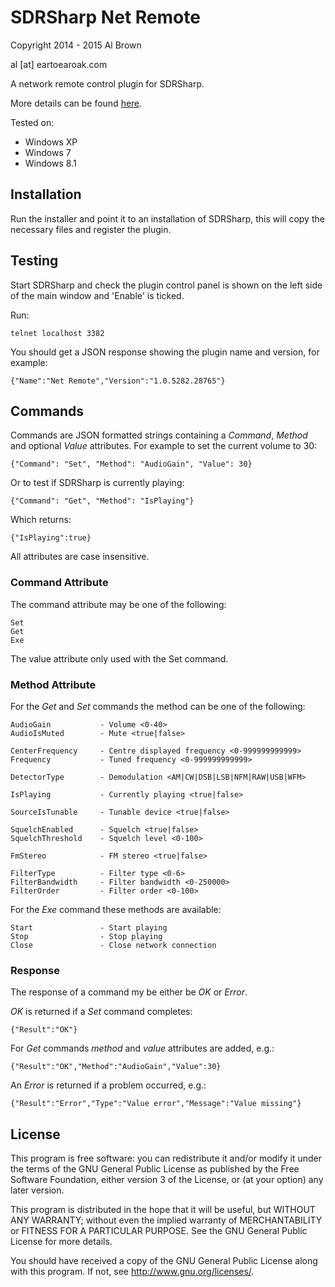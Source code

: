 # SDRSharp Net Remote #

Copyright 2014 - 2015 Al Brown

al [at] eartoearoak.com


A network remote control plugin for SDRSharp.

More details can be found [here](http://eartoearoak.com/software/sdrsharp-net-remote).

Tested on:

- Windows XP
- Windows 7
- Windows 8.1

## Installation ##
Run the installer and point it to an installation of SDRSharp, this will copy the necessary files and register the plugin.

## Testing ##
Start SDRSharp and check the plugin control panel is shown on the left side of the main window and 'Enable' is ticked.

Run:

    telnet localhost 3382

You should get a JSON response showing the plugin name and version, for example:

    {"Name":"Net Remote","Version":"1.0.5282.28765"}

## Commands ##
Commands are JSON formatted strings containing a *Command*, *Method* and  optional *Value* attributes. For example to set the current volume to 30:

    {"Command": "Set", "Method": "AudioGain", "Value": 30}


Or to test if SDRSharp is currently playing:

    {"Command": "Get", "Method": "IsPlaying"}

Which returns:

    {"IsPlaying":true}

All attributes are case insensitive.

### Command Attribute ###
The command attribute may be one of the following:

    Set
    Get
    Exe 

The value attribute only used with the Set command.

### Method Attribute ###
For the *Get* and *Set* commands the method can be one of the following:

    AudioGain			- Volume <0-40>  
    AudioIsMuted		- Mute <true|false>

    CenterFrequency		- Centre displayed frequency <0-999999999999>
	Frequency			- Tuned frequency <0-999999999999>

    DetectorType		- Demodulation <AM|CW|DSB|LSB|NFM|RAW|USB|WFM>

    IsPlaying			- Currently playing <true|false>

	SourceIsTunable		- Tunable device <true|false>

	SquelchEnabled		- Squelch <true|false>
	SquelchThreshold	- Squelch level <0-100>

	FmStereo			- FM stereo <true|false>

	FilterType			- Filter type <0-6>
	FilterBandwidth		- Filter bandwidth <0-250000>
	FilterOrder			- Filter order <0-100>

For the *Exe* command these methods are available:

    Start				- Start playing
    Stop				- Stop playing
    Close				- Close network connection

### Response ###
The response of a command my be either be *OK* or *Error*.

*OK* is returned if a *Set* command completes:

	{"Result":"OK"}

For *Get* commands *method* and *value* attributes are added, e.g.:

	{"Result":"OK","Method":"AudioGain","Value":30}

An *Error* is returned if a problem occurred, e.g.:

	{"Result":"Error","Type":"Value error","Message":"Value missing"}


## License ##

This program is free software: you can redistribute it and/or modify
it under the terms of the GNU General Public License as published by
the Free Software Foundation, either version 3 of the License, or
(at your option) any later version.

This program is distributed in the hope that it will be useful,
but WITHOUT ANY WARRANTY; without even the implied warranty of
MERCHANTABILITY or FITNESS FOR A PARTICULAR PURPOSE.  See the
GNU General Public License for more details.

You should have received a copy of the GNU General Public License
along with this program.  If not, see <http://www.gnu.org/licenses/>.
